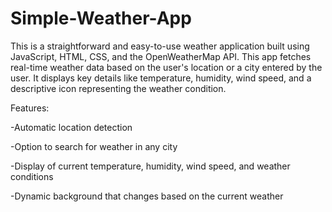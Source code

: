 # Simple-Weather-App
This is a straightforward and easy-to-use weather application built using JavaScript, HTML, CSS, and the OpenWeatherMap API. 
This app fetches real-time weather data based on the user's location or a city entered by the user.
It displays key details like temperature, humidity, wind speed, and a descriptive icon representing the weather condition.

Features:


-Automatic location detection

-Option to search for weather in any city

-Display of current temperature, humidity, wind speed, and weather conditions

-Dynamic background that changes based on the current weather
